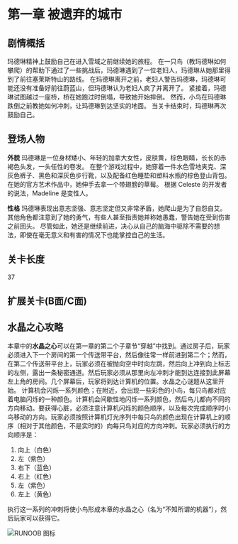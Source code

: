 # 第一章 被遗弃的城市
## 剧情概括
玛德琳精神上鼓励自己在进入雪域之前继续她的旅程。 在一只鸟（教玛德琳如何攀爬）的帮助下通过了一些挑战后，玛德琳遇到了一位老妇人，玛德琳从她那里得到了前往塞莱斯特山的路线。 在玛德琳离开之前，老妇人警告玛德琳，玛德琳可能还没有准备好前往蔚蓝山，但玛德琳认为老妇人疯了并离开了。 紧接着，玛德琳试图越过一座桥，桥在她跑过时倒塌，导致她开始摔倒。 然而，小鸟在玛德琳跌倒之前教她如何冲刺，让玛德琳到达坚实的地面。 当关卡结束时，玛德琳再次鼓励自己。 
## 登场人物
**外貌**
玛德琳是一位身材矮小、年轻的加拿大女性，皮肤黄，棕色眼睛，长长的赤褐色头发，一头任性的卷发。 在整个游戏过程中，她穿着一件水色雪地夹克、深灰色裤子、黑色和深灰色步行靴，以及配备红色睡垫和塑料水瓶的棕色登山背包。 在她的官方艺术作品中，她伸手去拿一个带翅膀的草莓。 根据 Celeste 的开发者的说法，Madeline 是变性人。 

**性格**
玛德琳表现出意志坚强、意志坚定但又非常矛盾，她爬山是为了自怨自艾。 其他角色都注意到了她的勇气，有些人甚至指责她并称她愚蠢，警告她在受到伤害之前回头。 尽管如此，她还是继续前进，决心从自己的脑海中驱除不需要的想法，即使在毫无意义和有害的情况下也能掌控自己的生活。 
## 关卡长度
37
## 扩展关卡(**B面**/**C面**)
## 水晶之心攻略
本章中的**水晶之心**可以在第一章的第二个子章节“穿越”中找到。通过房子后，玩家必须进入下一个房间的第一个传送带平台，然后像往常一样前进到第二个；然而，在第二个传送带平台上，玩家必须在被抛向空中时向左跳，然后向上冲到向上标志的左侧，露出一条秘密通道。然后玩家必须从那里向左冲刺才能到达连接到此屏幕左上角的房间。几个屏幕后，玩家将到达计算机的位置。水晶之心谜题从这里开始。
计算机会闪烁一系列颜色；在附近，会出现一些彩色的小鸟，每只鸟都对应着电脑闪烁的一种颜色。计算机会间歇性地闪烁一系列颜色，然后鸟儿都向不同的方向移动。要获得心脏，必须注意计算机闪烁的颜色顺序，以及每次完成顺序时小鸟移动的方向。玩家必须按照计算机灯光序列中每只鸟的颜色出现在计算机上的顺序（相对于其他颜色，不是实时的）向每只鸟对应的方向冲刺。玩家必须执行的方向顺序是： 
1. 向上（白色）
2. 左（紫色）
3. 右下（蓝色）
4. 右上（红色）
5. 左（紫色）
6. 左上（黄色）  

执行这一系列的冲刺将使小鸟形成本章的水晶之心（名为“不知所谓的机器”），然后玩家可以获得它。

![RUNOOB 图标](https://static.wikia.nocookie.net/celestegame/images/e/e7/Celeste_Birds.png/revision/latest?cb=20201006071705.png "RUNOOB")
